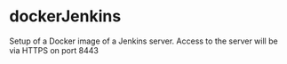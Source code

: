 # dockerJenkins

Setup of a Docker image of a Jenkins server.
Access to the server will be via HTTPS on port 8443
